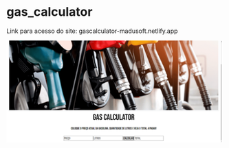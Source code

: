 ﻿# gas_calculator
Link para acesso do site: gascalculator-madusoft.netlify.app
<div align="center"><img src="https://github.com/mariaeqp/gas_calculator/blob/main/print_site.png">
